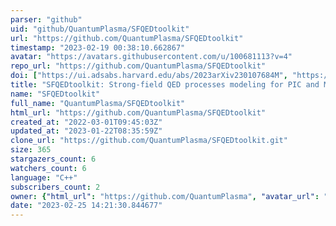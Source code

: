 ```yaml
---
parser: "github"
uid: "github/QuantumPlasma/SFQEDtoolkit"
url: "https://github.com/QuantumPlasma/SFQEDtoolkit"
timestamp: "2023-02-19 00:38:10.662867"
avatar: "https://avatars.githubusercontent.com/u/100681113?v=4"
repo_url: "https://github.com/QuantumPlasma/SFQEDtoolkit"
doi: ["https://ui.adsabs.harvard.edu/abs/2023arXiv230107684M", "https://ui.adsabs.harvard.edu/abs/2023ascl.soft02004M/abstract"]
title: "SFQEDtoolkit: Strong-field QED processes modeling for PIC and Monte Carlo codes"
name: "SFQEDtoolkit"
full_name: "QuantumPlasma/SFQEDtoolkit"
html_url: "https://github.com/QuantumPlasma/SFQEDtoolkit"
created_at: "2022-03-01T09:45:03Z"
updated_at: "2023-01-22T08:35:59Z"
clone_url: "https://github.com/QuantumPlasma/SFQEDtoolkit.git"
size: 365
stargazers_count: 6
watchers_count: 6
language: "C++"
subscribers_count: 2
owner: {"html_url": "https://github.com/QuantumPlasma", "avatar_url": "https://avatars.githubusercontent.com/u/100681113?v=4", "login": "QuantumPlasma", "type": "User"}
date: "2023-02-25 14:21:30.844677"
---
```


